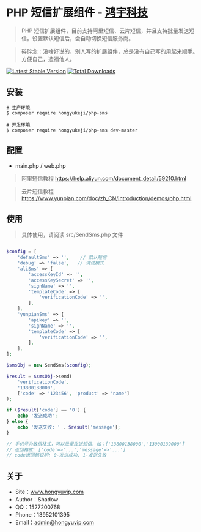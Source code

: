 # PHP 短信扩展组件 - [鸿宇科技](http://www.hongyuvip.com/)

> PHP 短信扩展组件，目前支持阿里短信、云片短信，并且支持批量发送短信。设置默认短信后，会自动切换短信服务商。

> 碎碎念：没啥好说的，别人写的扩展组件，总是没有自己写的用起来顺手。方便自己，造福他人。

[![Latest Stable Version](https://poser.pugx.org/hongyukeji/php-sms/v/stable.png)](https://packagist.org/packages/hongyukeji/php-sms)
[![Total Downloads](https://poser.pugx.org/hongyukeji/php-sms/downloads.png)](https://packagist.org/packages/hongyukeji/php-sms)


## 安装

```
# 生产环境
$ composer require hongyukeji/php-sms

# 开发环境
$ composer require hongyukeji/php-sms dev-master
```

## 配置

* main.php / web.php 

> 阿里短信教程 https://help.aliyun.com/document_detail/59210.html

> 云片短信教程 https://www.yunpian.com/doc/zh_CN/introduction/demos/php.html


## 使用

> 具体使用，请阅读 src/SendSms.php 文件

```php

$config = [
    'defaultSms' => '',    // 默认短信
    'debug' => 'false',   // 调试模式
    'aliSms' => [
        'accessKeyId' => '',
        'accessKeySecret' => '',
        'signName' => '',
        'templateCode' => [
            'verificationCode' => '',
        ],
    ],
    'yunpianSms' => [
        'apikey' => '',
        'signName' => '',
        'templateCode' => [
            'verificationCode' => '',
        ],
    ],
];

$smsObj = new SendSms($config);

$result = $smsObj->send(
    'verificationCode',
    '13800138000',
    ['code' => '123456', 'product' => 'name']
);

if ($result['code'] == '0') {
    echo '发送成功';
} else {
    echo '发送失败: ' . $result['message'];
}

// 手机号为数组格式，可以批量发送短信，如：['13800138000','13900139000']
// 返回格式: ['code'=>'...','message'=>'...']
// code返回码说明: 0-发送成功, 1-发送失败
```

## 关于

* Site：www.hongyuvip.com
* Author：Shadow
* QQ：1527200768
* Phone：13952101395
* Email：admin@hongyuvip.com